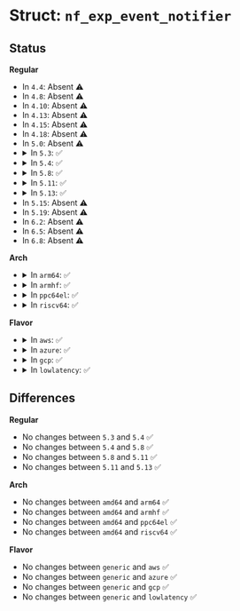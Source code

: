 # Struct: <code>nf_exp_event_notifier</code>

## Status
<b>Regular</b>
<ul>
<li>
In <code>4.4</code>: Absent ⚠️
</li>
<li>
In <code>4.8</code>: Absent ⚠️
</li>
<li>
In <code>4.10</code>: Absent ⚠️
</li>
<li>
In <code>4.13</code>: Absent ⚠️
</li>
<li>
In <code>4.15</code>: Absent ⚠️
</li>
<li>
In <code>4.18</code>: Absent ⚠️
</li>
<li>
In <code>5.0</code>: Absent ⚠️
</li>
<li>
<details>
<summary>In <code>5.3</code>: ✅</summary>

```c
struct nf_exp_event_notifier {
    int (*fcn)(unsigned int, struct nf_exp_event *);
};
```
</details>
</li>
<li>
<details>
<summary>In <code>5.4</code>: ✅</summary>

```c
struct nf_exp_event_notifier {
    int (*fcn)(unsigned int, struct nf_exp_event *);
};
```
</details>
</li>
<li>
<details>
<summary>In <code>5.8</code>: ✅</summary>

```c
struct nf_exp_event_notifier {
    int (*fcn)(unsigned int, struct nf_exp_event *);
};
```
</details>
</li>
<li>
<details>
<summary>In <code>5.11</code>: ✅</summary>

```c
struct nf_exp_event_notifier {
    int (*fcn)(unsigned int, struct nf_exp_event *);
};
```
</details>
</li>
<li>
<details>
<summary>In <code>5.13</code>: ✅</summary>

```c
struct nf_exp_event_notifier {
    int (*fcn)(unsigned int, struct nf_exp_event *);
};
```
</details>
</li>
<li>
In <code>5.15</code>: Absent ⚠️
</li>
<li>
In <code>5.19</code>: Absent ⚠️
</li>
<li>
In <code>6.2</code>: Absent ⚠️
</li>
<li>
In <code>6.5</code>: Absent ⚠️
</li>
<li>
In <code>6.8</code>: Absent ⚠️
</li>
</ul>
<b>Arch</b>
<ul>
<li>
<details>
<summary>In <code>arm64</code>: ✅</summary>

```c
struct nf_exp_event_notifier {
    int (*fcn)(unsigned int, struct nf_exp_event *);
};
```
</details>
</li>
<li>
<details>
<summary>In <code>armhf</code>: ✅</summary>

```c
struct nf_exp_event_notifier {
    int (*fcn)(unsigned int, struct nf_exp_event *);
};
```
</details>
</li>
<li>
<details>
<summary>In <code>ppc64el</code>: ✅</summary>

```c
struct nf_exp_event_notifier {
    int (*fcn)(unsigned int, struct nf_exp_event *);
};
```
</details>
</li>
<li>
<details>
<summary>In <code>riscv64</code>: ✅</summary>

```c
struct nf_exp_event_notifier {
    int (*fcn)(unsigned int, struct nf_exp_event *);
};
```
</details>
</li>
</ul>
<b>Flavor</b>
<ul>
<li>
<details>
<summary>In <code>aws</code>: ✅</summary>

```c
struct nf_exp_event_notifier {
    int (*fcn)(unsigned int, struct nf_exp_event *);
};
```
</details>
</li>
<li>
<details>
<summary>In <code>azure</code>: ✅</summary>

```c
struct nf_exp_event_notifier {
    int (*fcn)(unsigned int, struct nf_exp_event *);
};
```
</details>
</li>
<li>
<details>
<summary>In <code>gcp</code>: ✅</summary>

```c
struct nf_exp_event_notifier {
    int (*fcn)(unsigned int, struct nf_exp_event *);
};
```
</details>
</li>
<li>
<details>
<summary>In <code>lowlatency</code>: ✅</summary>

```c
struct nf_exp_event_notifier {
    int (*fcn)(unsigned int, struct nf_exp_event *);
};
```
</details>
</li>
</ul>

## Differences
<b>Regular</b>
<ul>
<li>
No changes between <code>5.3</code> and <code>5.4</code> ✅
</li>
<li>
No changes between <code>5.4</code> and <code>5.8</code> ✅
</li>
<li>
No changes between <code>5.8</code> and <code>5.11</code> ✅
</li>
<li>
No changes between <code>5.11</code> and <code>5.13</code> ✅
</li>
</ul>
<b>Arch</b>
<ul>
<li>
No changes between <code>amd64</code> and <code>arm64</code> ✅
</li>
<li>
No changes between <code>amd64</code> and <code>armhf</code> ✅
</li>
<li>
No changes between <code>amd64</code> and <code>ppc64el</code> ✅
</li>
<li>
No changes between <code>amd64</code> and <code>riscv64</code> ✅
</li>
</ul>
<b>Flavor</b>
<ul>
<li>
No changes between <code>generic</code> and <code>aws</code> ✅
</li>
<li>
No changes between <code>generic</code> and <code>azure</code> ✅
</li>
<li>
No changes between <code>generic</code> and <code>gcp</code> ✅
</li>
<li>
No changes between <code>generic</code> and <code>lowlatency</code> ✅
</li>
</ul>
